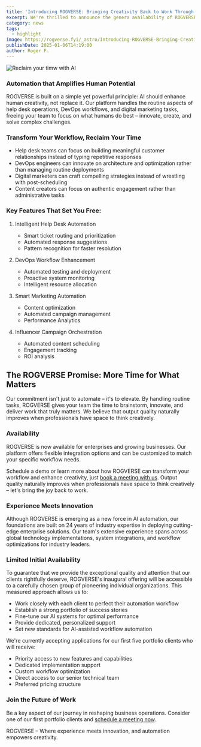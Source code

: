 ```yaml
---
title: 'Introducing ROGVERSE: Bringing Creativity Back to Work Through AI-Powered Automation'
excerpt: We're thrilled to announce the genera availability of ROGVERSE, our comprehensive AI automation platform that's reimagining how teams work. In a world where professionals often find themselves buried in repetitive tasks, ROGVERSE isn't just another automation tool – it's your team's creative catalyst.
category: news
tags:
  - highlight
image: https://rogverse.fyi/_astro/Introducing-ROGVERSE-Bringing-Creativity-Back-to-Work-Through-AI-Powered-Automation.jpg
publishDate: 2025-01-06T14:19:00
author: Roger F.
---
```

![Reclaim your timw with AI](/_astro/Introducing-ROGVERSE-Bringing-Creativity-Back-to-Work-Through-AI-Powered-Automation.jpg "Reclaim your timw with AI")

### Automation that Amplifies Human Potential

ROGVERSE is built on a simple yet powerful principle: AI should enhance human creativity, not replace it. Our platform handles the routine aspects of help desk operations, DevOps workflows, and digital marketing tasks, freeing your team to focus on what humans do best – innovate, create, and solve complex challenges.

### Transform Your Workflow, Reclaim Your Time

- Help desk teams can focus on building meaningful customer relationships instead of typing repetitive responses
- DevOps engineers can innovate on architecture and optimization rather than managing routine deployments
- Digital marketers can craft compelling strategies instead of wrestling with post-scheduling
- Content creators can focus on authentic engagement rather than administrative tasks

### Key Features That Set You Free:

1. Intelligent Help Desk Automation

    - Smart ticket routing and prioritization
    - Automated response suggestions
    - Pattern recognition for faster resolution

2. DevOps Workflow Enhancement

    - Automated testing and deployment
    - Proactive system monitoring
    - Intelligent resource allocation

3. Smart Marketing Automation

    - Content optimization
    - Automated campaign management
    - Performance Analytics

4. Influencer Campaign Orchestration

    - Automated content scheduling
    - Engagement tracking
    - ROI analysis

## The ROGVERSE Promise: More Time for What Matters

Our commitment isn't just to automate – it's to elevate. By handling routine tasks, ROGVERSE gives your team the time to brainstorm, innovate, and deliver work that truly matters. We believe that output quality naturally improves when professionals have space to think creatively.

### Availability

ROGVERSE is now available for enterprises and growing businesses. Our platform offers flexible integration options and can be customized to match your specific workflow needs.

Schedule a demo or learn more about how ROGVERSE can transform your workflow and enhance creativity, just [book a meeting with us](https://calendly.com/rogverse/30min). Output quality naturally improves when professionals have space to think creatively – let's bring the joy back to work.

### Experience Meets Innovation

Although ROGVERSE is emerging as a new force in AI automation, our foundations are built on 24 years of industry expertise in deploying cutting-edge enterprise solutions. Our team's extensive experience spans across global technology implementations, system integrations, and workflow optimizations for industry leaders.

### Limited Initial Availability

To guarantee that we provide the exceptional quality and attention that our clients rightfully deserve, ROGVERSE's inaugural offering will be accessible to a carefully chosen group of pioneering individual organizations. This measured approach allows us to:

- Work closely with each client to perfect their automation workflow
- Establish a strong portfolio of success stories
- Fine-tune our AI systems for optimal performance
- Provide dedicated, personalized support
- Set new standards for AI-assisted workflow automation

We're currently accepting applications for our first five portfolio clients who will receive:

- Priority access to new features and capabilities
- Dedicated implementation support
- Custom workflow optimization
- Direct access to our senior technical team
- Preferred pricing structure

### Join the Future of Work

Be a key aspect of our journey in reshaping business operations. Consider one of our first portfolio clients and [schedule a meeting now](https://calendly.com/rogverse/30min).

ROGVERSE – Where experience meets innovation, and automation empowers creativity.
